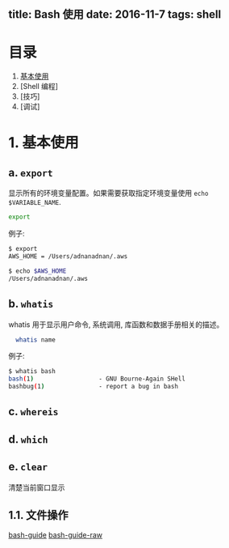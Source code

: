 title: Bash 使用
date: 2016-11-7
tags: shell
---

# 目录

1. [基本使用](#1-basic-operations)
1. [Shell 编程]
1. [技巧]
1. [调试]

# 1. 基本使用

## a. `export`

显示所有的环境变量配置。如果需要获取指定环境变量使用 `echo $VARIABLE_NAME`.

```bash
export
```

例子:

```bash
$ export
AWS_HOME = /Users/adnanadnan/.aws

$ echo $AWS_HOME
/Users/adnanadnan/.aws
```

## b. `whatis`

whatis 用于显示用户命令, 系统调用, 库函数和数据手册相关的描述。

```bash
  whatis name
```

例子:

```bash
$ whatis bash
bash(1)                  - GNU Bourne-Again SHell
bashbug(1)               - report a bug in bash
```

## c. `whereis`

## d. `which`

## e. `clear`

清楚当前窗口显示

## 1.1. 文件操作


[bash-guide](https://github.com/Idnan/bash-guide)
[bash-guide-raw](https://raw.githubusercontent.com/Idnan/bash-guide/master/README.md)
